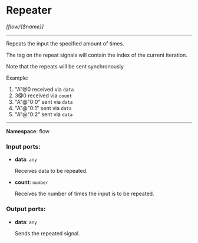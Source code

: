 # Repeater

_[flow/{$name}]_

---

Repeats the input the specified amount of times.

The tag on the repeat signals will contain the index of the current iteration.

Note that the repeats will be sent synchronously.

Example:
1. "A"@0 received via `data`
2. 3@0 received via `count`
3. "A"@"0:0" sent via `data`
4. "A"@"0:1" sent via `data`
5. "A"@"0:2" sent via `data`

---

__Namespace__: flow

### Input ports:

* __data__: ` any `

    Receives data to be repeated.


* __count__: ` number `

    Receives the number of times the input is to be repeated.

### Output ports:

* __data__: ` any `

    Sends the repeated signal.

